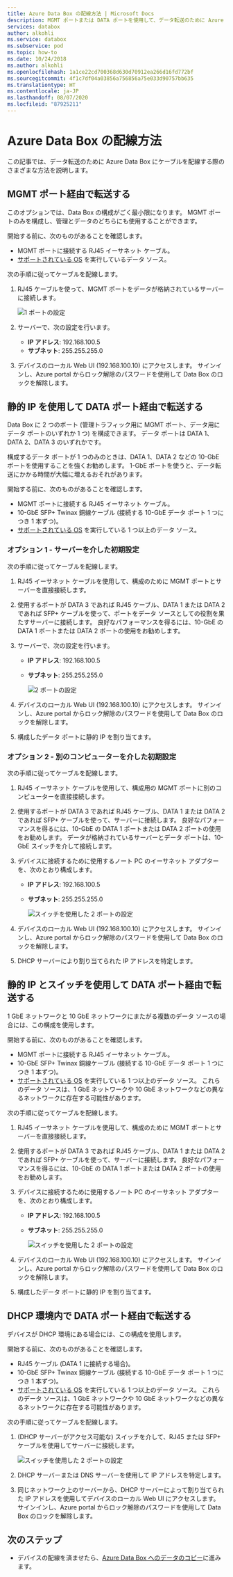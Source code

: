 ```yaml
---
title: Azure Data Box の配線方法 | Microsoft Docs
description: MGMT ポートまたは DATA ポートを使用して、データ転送のために Azure Data Box にケーブルを接続するさまざまな方法について説明します。
services: databox
author: alkohli
ms.service: databox
ms.subservice: pod
ms.topic: how-to
ms.date: 10/24/2018
ms.author: alkohli
ms.openlocfilehash: 1a1ce22cd700368d630d70912ea266d16fd772bf
ms.sourcegitcommit: 4f1c7df04a03856a756856a75e033d90757bb635
ms.translationtype: HT
ms.contentlocale: ja-JP
ms.lasthandoff: 08/07/2020
ms.locfileid: "87925211"
---
```

# <a name="cabling-options-for-your-azure-data-box"></a>Azure Data Box の配線方法

この記事では、データ転送のために Azure Data Box にケーブルを配線する際のさまざまな方法を説明します。

## <a name="transfer-via-mgmt-port"></a>MGMT ポート経由で転送する

このオプションでは、Data Box の構成がごく最小限になります。 MGMT ポートのみを構成し、管理とデータのどちらにも使用することができます。

開始する前に、次のものがあることを確認します。

- MGMT ポートに接続する RJ45 イーサネット ケーブル。
- [サポートされている OS](data-box-system-requirements.md#supported-operating-systems-for-clients) を実行しているデータ ソース。

次の手順に従ってケーブルを配線します。

1. RJ45 ケーブルを使って、MGMT ポートをデータが格納されているサーバーに接続します。

    ![1 ポートの設定](media/data-box-cable-options/cabling-mgmt-only.png)

2. サーバーで、次の設定を行います。

    - **IP アドレス**: 192.168.100.5
    - **サブネット**: 255.255.255.0

3. デバイスのローカル Web UI (192.168.100.10) にアクセスします。 サインインし、Azure portal からロック解除のパスワードを使用して Data Box のロックを解除します。


## <a name="transfer-via-data-port-with-static-ips"></a>静的 IP を使用して DATA ポート経由で転送する

Data Box に 2 つのポート (管理トラフィック用に MGMT ポート、データ用にデータ ポートのいずれか 1 つ) を構成できます。 データ ポートは DATA 1、DATA 2、DATA 3 のいずれかです。

構成するデータ ポートが 1 つのみのときは、DATA 1、DATA 2 などの 10-GbE ポートを使用することを強くお勧めします。 1-GbE ポートを使うと、データ転送にかかる時間が大幅に増えるおそれがあります。

開始する前に、次のものがあることを確認します。

- MGMT ポートに接続する RJ45 イーサネット ケーブル。
- 10-GbE SFP+ Twinax 銅線ケーブル (接続する 10-GbE データ ポート 1 つにつき 1 本ずつ)。
- [サポートされている OS](data-box-system-requirements.md#supported-operating-systems-for-clients) を実行している 1 つ以上のデータ ソース。

### <a name="option-1---initial-setup-via-server"></a>オプション 1 - サーバーを介した初期設定

次の手順に従ってケーブルを配線します。

1. RJ45 イーサネット ケーブルを使用して、構成のために MGMT ポートとサーバーを直接接続します。
2. 使用するポートが DATA 3 であれば RJ45 ケーブル、DATA 1 または DATA 2 であれば SFP+ ケーブルを使って、ポートをデータ ソースとしての役割を果たすサーバーに接続します。 良好なパフォーマンスを得るには、10-GbE の DATA 1 ポートまたは DATA 2 ポートの使用をお勧めします。
3. サーバーで、次の設定を行います。

   - **IP アドレス**: 192.168.100.5
   - **サブネット**: 255.255.255.0

     ![2 ポートの設定](media/data-box-cable-options/cabling-2-port-setup.png)

3. デバイスのローカル Web UI (192.168.100.10) にアクセスします。 サインインし、Azure portal からロック解除のパスワードを使用して Data Box のロックを解除します。
4. 構成したデータ ポートに静的 IP を割り当てます。

### <a name="option-2---initial-setup-via-separate-computer"></a>オプション 2 - 別のコンピューターを介した初期設定

次の手順に従ってケーブルを配線します。

1. RJ45 イーサネット ケーブルを使用して、構成用の MGMT ポートに別のコンピューターを直接接続します。
2. 使用するポートが DATA 3 であれば RJ45 ケーブル、DATA 1 または DATA 2 であれば SFP+ ケーブルを使って、サーバーに接続します。 良好なパフォーマンスを得るには、10-GbE の DATA 1 ポートまたは DATA 2 ポートの使用をお勧めします。 データが格納されているサーバーとデータ ポートは、10-GbE スイッチを介して接続します。
3. デバイスに接続するために使用するノート PC のイーサネット アダプターを、次のとおり構成します。

   - **IP アドレス**: 192.168.100.5
   - **サブネット**: 255.255.255.0

     ![スイッチを使用した 2 ポートの設定](media/data-box-cable-options/cabling-with-static-ip.png)

3. デバイスのローカル Web UI (192.168.100.10) にアクセスします。 サインインし、Azure portal からロック解除のパスワードを使用して Data Box のロックを解除します。
4. DHCP サーバーにより割り当てられた IP アドレスを特定します。

## <a name="transfer-via-data-port-with-static-ips-using-a-switch"></a>静的 IP とスイッチを使用して DATA ポート経由で転送する 

1 GbE ネットワークと 10 GbE ネットワークにまたがる複数のデータ ソースの場合には、この構成を使用します。

開始する前に、次のものがあることを確認します。

- MGMT ポートに接続する RJ45 イーサネット ケーブル。
- 10-GbE SFP+ Twinax 銅線ケーブル (接続する 10-GbE データ ポート 1 つにつき 1 本ずつ)。
- [サポートされている OS](data-box-system-requirements.md#supported-operating-systems-for-clients) を実行している 1 つ以上のデータ ソース。 これらのデータ ソースは、1 GbE ネットワークや 10 GbE ネットワークなどの異なるネットワークに存在する可能性があります。

次の手順に従ってケーブルを配線します。

1. RJ45 イーサネット ケーブルを使用して、構成のために MGMT ポートとサーバーを直接接続します。
2. 使用するポートが DATA 3 であれば RJ45 ケーブル、DATA 1 または DATA 2 であれば SFP+ ケーブルを使って、サーバーに接続します。 良好なパフォーマンスを得るには、10-GbE の DATA 1 ポートまたは DATA 2 ポートの使用をお勧めします。
3. デバイスに接続するために使用するノート PC のイーサネット アダプターを、次のとおり構成します。

   - **IP アドレス**: 192.168.100.5
   - **サブネット**: 255.255.255.0

     ![スイッチを使用した 2 ポートの設定](media/data-box-cable-options/cabling-with-switch-static-ip.png)

3. デバイスのローカル Web UI (192.168.100.10) にアクセスします。 サインインし、Azure portal からロック解除のパスワードを使用して Data Box のロックを解除します。
4. 構成したデータ ポートに静的 IP を割り当てます。


## <a name="transfer-via-data-port-in-a-dhcp-environment"></a>DHCP 環境内で DATA ポート経由で転送する

デバイスが DHCP 環境にある場合には、この構成を使用します。

開始する前に、次のものがあることを確認します。

- RJ45 ケーブル (DATA 1 に接続する場合)。
- 10-GbE SFP+ Twinax 銅線ケーブル (接続する 10-GbE データ ポート 1 つにつき 1 本ずつ)。
- [サポートされている OS](data-box-system-requirements.md#supported-operating-systems-for-clients) を実行している 1 つ以上のデータ ソース。 これらのデータ ソースは、1 GbE ネットワークや 10 GbE ネットワークなどの異なるネットワークに存在する可能性があります。

次の手順に従ってケーブルを配線します。

1. (DHCP サーバーがアクセス可能な) スイッチを介して、RJ45 または SFP+ ケーブルを使用してサーバーに接続します。

    ![スイッチを使用した 2 ポートの設定](media/data-box-cable-options/cabling-dhcp-data-only.png)
2. DHCP サーバーまたは DNS サーバーを使用して IP アドレスを特定します。
3. 同じネットワーク上のサーバーから、DHCP サーバーによって割り当てられた IP アドレスを使用してデバイスのローカル Web UI にアクセスします。 サインインし、Azure portal からロック解除のパスワードを使用して Data Box のロックを解除します。

## <a name="next-steps"></a>次のステップ

- デバイスの配線を済ませたら、[Azure Data Box へのデータのコピー](data-box-deploy-copy-data.md)に進みます。
